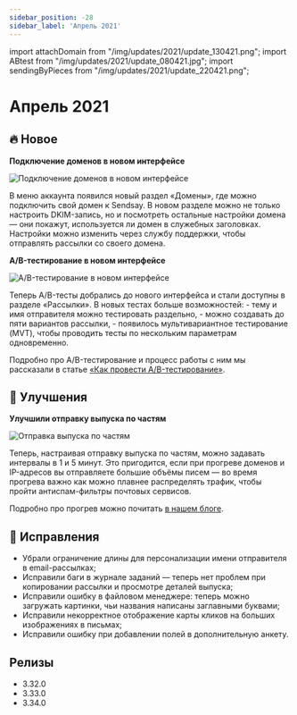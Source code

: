 ```yaml
---
sidebar_position: -28
sidebar_label: 'Апрель 2021'
---
```


import attachDomain from "/img/updates/2021/update_130421.png";
import ABtest from "/img/updates/2021/update_080421.jpg";
import sendingByPieces from "/img/updates/2021/update_220421.png";

# Апрель 2021

## 🔥 Новое

**Подключение доменов в новом интерфейсе**

<p align="left">
    <img src={attachDomain} alt="Подключение доменов в новом интерфейсе" />
</p>
В меню аккаунта появился новый раздел «Домены», где можно подключить свой домен к Sendsay.
В новом разделе можно не только настроить DKIM-запись, но и посмотреть остальные настройки домена — они покажут, используется ли домен в служебных заголовках. Настройки можно изменить через службу поддержки, чтобы отправлять рассылки со своего домена.

**A/B-тестирование в новом интерфейсе**

<p align="left">
    <img src={ABtest} alt="A/B-тестирование в новом интерфейсе" />
</p>
Теперь A/B-тесты добрались до нового интерфейса и стали доступны в разделе «Рассылки». В новых тестах больше возможностей:
- тему и имя отправителя можно тестировать раздельно,
- можно создавать до пяти вариантов рассылки,
- появилось мультивариантное тестирование (MVT), чтобы проводить тесты по нескольким параметрам одновременно.

Подробно про A/B-тестирование и процесс работы с ним мы рассказали в статье [«Как провести A/B-тестирование»](https://docs.sendsay.ru/ru/articles/4744702-%D0%BA%D0%B0%D0%BA-%D0%BF%D1%80%D0%BE%D0%B2%D0%B5%D1%81%D1%82%D0%B8-a-b-%D1%82%D0%B5%D1%81%D1%82%D0%B8%D1%80%D0%BE%D0%B2%D0%B0%D0%BD%D0%B8%D0%B5).

## 🚀 Улучшения

**Улучшили отправку выпуска по частям**

<p align="left">
    <img src={sendingByPieces} alt="Отправка выпуска по частям" />
</p>
Теперь, настраивая отправку выпуска по частям, можно задавать интервалы в 1 и 5 минут. Это пригодится, если при прогреве доменов и IP-адресов вы отправляете большие объёмы писем — во время прогрева важно как можно плавнее распределять трафик, чтобы пройти антиспам-фильтры почтовых сервисов.

Подробно про прогрев можно почитать [в нашем блоге](https://sendsay.ru/blog/tieplo-ieshchie-tieplieie-ghoriacho-proghrievaiem-domien-dlia-email-rassylok/).

## 🐛 Исправления

- Убрали ограничение длины для персонализации имени отправителя в email-рассылках;
- Исправили баги в журнале заданий — теперь нет проблем при копировании рассылки и просмотре деталей выпуска;
- Исправили ошибку в файловом менеджере: теперь можно загружать картинки, чьи названия написаны заглавными буквами;
- Исправили некорректное отображение карты кликов на больших изображениях в письмах;
- Исправили ошибку при добавлении полей в дополнительную анкету.

## Релизы

- 3.32.0
- 3.33.0
- 3.34.0
